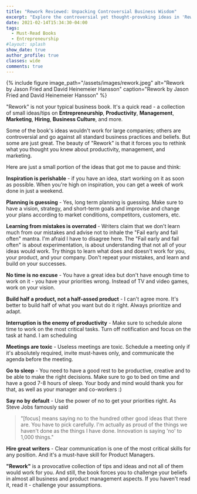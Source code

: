 ```yaml
---
title: "Rework Reviewed: Unpacking Controversial Business Wisdom"
excerpt: "Explore the controversial yet thought-provoking ideas in 'Rework' that span from entrepreneurship to hiring practices. A review that helps you evaluate what mainstream business advice to keep or discard." 
date: 2021-02-14T15:34:30-04:00
tags:
  - Must-Read Books
  - Entrepreneurship
#layout: splash
show_date: true
author_profile: true
classes: wide
comments: true
---
```


{% include figure image_path="/assets/images/rework.jpeg" alt="Rework by Jason Fried and David Heinemeier Hansson" caption="Rework by Jason Fried and David Heinemeier Hansson" %}

"Rework" is not your typical business book. It's a quick read - a collection of small ideas/tips on **Entrepreneurship**, **Productivity**, **Management**, **Marketing**, **Hiring**, **Business Culture**, and more. 

Some of the book's ideas wouldn't work for large companies; others are controversial and go against all standard business practices and beliefs. But some are just great. The beauty of "Rework" is that it forces you to rethink what you thought you knew about productivity, management, and marketing.  

Here are just a small portion of the ideas that got me to pause and think:

**Inspiration is perishable** - if you have an idea, start working on it as soon as possible. When you're high on inspiration, you can get a week of work done in just a weekend.

**Planning is guessing** - Yes, long term planning is guessing. Make sure to have a vision, strategy, and short-term goals and improvise and change your plans according to market conditions, competitors, customers, etc. 

**Learning from mistakes is overrated** - Writers claim that we don't learn much from our mistakes and advise not to inhale the "Fail early and fail often" mantra. I'm afraid I have to disagree here. The "Fail early and fail often" is about experimentation, is about understanding that not all of your ideas would work. Try things to learn what does and doesn't work for you, your product, and your company. Don't repeat your mistakes, and learn and build on your successes. 

**No time is no excuse** - You have a great idea but don't have enough time to work on it - you have your priorities wrong. Instead of TV and video games, work on your vision. 

**Build half a product, not a half-assed product** - I can't agree more. It's better to build half of what you want but do it right. Always prioritize and adapt. 

**Interruption is the enemy of productivity** - Make sure to schedule alone time to work on the most critical tasks. Turn off notification and focus on the task at hand. I am scheduling 

**Meetings are toxic** - Useless meetings are toxic. Schedule a meeting only if it's absolutely required, invite must-haves only, and communicate the agenda before the meeting. 

**Go to sleep** - You need to have a good rest to be productive, creative and to be able to make the right decisions. Make sure to go to bed on time and have a good 7-8 hours of sleep. Your body and mind would thank you for that, as well as your manager and co-workers :)

**Say no by default** - Use the power of no to get your priorities right. As Steve Jobs famously said

> "[focus] means saying no to the hundred other good ideas that there are. You have to pick carefully. I'm actually as proud of the things we haven't done as the things I have done. Innovation is saying 'no' to 1,000 things."

**Hire great writers** - Clear communication is one of the most critical skills for any position. And it's a must-have skill for Product Managers.

**"Rework"** is a provocative collection of tips and ideas and not all of them would work for you. And still, the book forces you to challenge your beliefs in almost all business and product management aspects. If you haven't read it, read it - challenge your assumptions.


